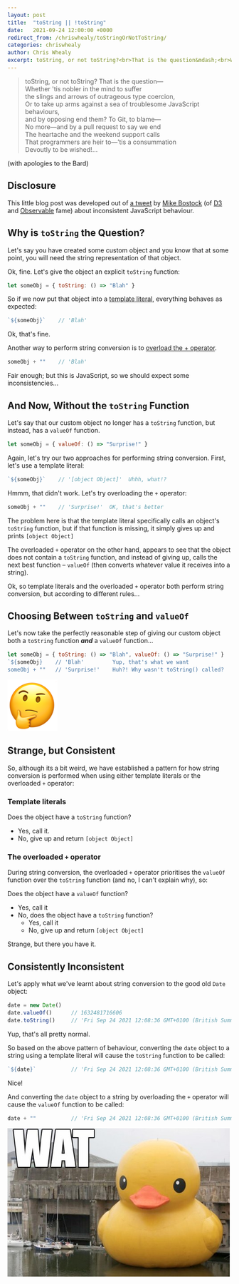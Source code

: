 ```yaml
---
layout: post
title:  "toString || !toString"
date:   2021-09-24 12:00:00 +0000
redirect_from: /chriswhealy/toStringOrNotToString/
categories: chriswhealy
author: Chris Whealy
excerpt: toString, or not toString?<br>That is the question&mdash;<br>Whether 'tis nobler in the mind to suffer the slings and arrows of ourageous type coercion...
---
```


> toString, or not toString? That is the question&mdash;<br>
> Whether 'tis nobler in the mind to suffer<br>
> the slings and arrows of outrageous type coercion,<br>
> Or to take up arms against a sea of troublesome JavaScript behaviours,<br>
> and by opposing end them? To Git, to blame&mdash;<br>
> No more&mdash;and by a pull request to say we end<br>
> The heartache and the weekend support calls<br>
> That programmers are heir to&mdash;’tis a consummation<br>
> Devoutly to be wished!...

(with apologies to the Bard)

## Disclosure

This little blog post was developed out of [a tweet](https://twitter.com/mbostock/status/1441227623082840067) by [Mike Bostock](https://bost.ocks.org/mike/) (of [D3](https://d3js.org/) and [Observable](https://observablehq.com/) fame) about inconsistent JavaScript behaviour.

## Why is `toString` the Question?

Let's say you have created some custom object and you know that at some point, you will need the string representation of that object.

Ok, fine.  Let's give the object an explicit `toString` function:

```javascript
let someObj = { toString: () => "Blah" }
```

So if we now put that object into a [template literal](https://developer.mozilla.org/en-US/docs/Web/JavaScript/Reference/Template_literals), everything behaves as expected:

```javascript
`${someObj}`    // 'Blah'
```

Ok, that's fine.

Another way to perform string conversion is to [overload the + operator](../InsideJavaScript/01%20Type%20Coercion/01.2/README.md#overloading-the--operator).

```javascript
someObj + ""    // 'Blah'
```

Fair enough; but this is JavaScript, so we should expect some inconsistencies...

## And Now, Without the `toString` Function

Let's say that our custom object no longer has a `toString` function, but instead, has a `valueOf` function.

```javascript
let someObj = { valueOf: () => "Surprise!" }
```

Again, let's try our two approaches for performing string conversion.  First, let's use a template literal:

```javascript
`${someObj}`    // '[object Object]'  Uhhh, what!?
```

Hmmm, that didn't work.  Let's try overloading the `+` operator:

```javascript
someObj + ""    // 'Surprise!'  OK, that's better
```

The problem here is that the template literal specifically calls an object's `toString` function, but if that function is missing, it simply gives up and prints `[object Object]`

The overloaded `+` operator on the other hand, appears to see that the object does not contain a `toString` function, and instead of giving up, calls the next best function &ndash; `valueOf` (then converts whatever value it receives into a string).

Ok, so template literals and the overloaded `+` operator both perform string conversion, but according to different rules...

## Choosing Between `toString` and `valueOf`

Let's now take the perfectly reasonable step of giving our custom object both a `toString` function ***and*** a `valueOf` function...

```javascript
let someObj = { toString: () => "Blah", valueOf: () => "Surprise!" }
`${someObj}    // 'Blah'         Yup, that's what we want
someObj + ""   // 'Surprise!'    Huh?! Why wasn't toString() called?
```

![Think](/assets/chriswhealy/Think.png)

## Strange, but Consistent

So, although its a bit weird, we have established a pattern for how string conversion is performed when using either template literals or the overloaded `+` operator:

### Template literals

Does the object have a `toString` function?

  * Yes, call it.
  * No, give up and return `[object Object]`

### The overloaded `+` operator

During string conversion, the overloaded `+` operator prioritises the `valueOf` function over the `toString` function (and no, I can't explain why), so:

Does the object have a `valueOf` function?

* Yes, call it
* No, does the object have a `toString` function?
   * Yes, call it
   * No, give up and return `[object Object]`

Strange, but there you have it.

## Consistently Inconsistent

Let's apply what we've learnt about string conversion to the good old `Date` object:

```javascript
date = new Date()
date.valueOf()      // 1632481716606
date.toString()     // 'Fri Sep 24 2021 12:08:36 GMT+0100 (British Summer Time)'
```

Yup, that's all pretty normal.

So based on the above pattern of behaviour, converting the `date` object to a string using a template literal will cause the `toString` function to be called:

```javascript
`${date}`           // 'Fri Sep 24 2021 12:08:36 GMT+0100 (British Summer Time)'
```

Nice!

And converting the `date` object to a string by overloading the `+` operator will cause the `valueOf` function to be called:

```javascript
date + ""           // 'Fri Sep 24 2021 12:08:36 GMT+0100 (British Summer Time)'
```

![WAT](/assets/chriswhealy/wat.jpeg)
